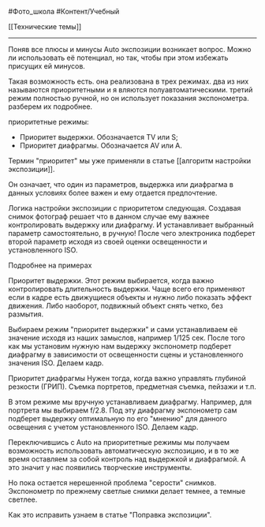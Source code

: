 #Фото_школа #Контент/Учебный 

[[Технические темы]]
_____________
Поняв все плюсы и минусы Auto экспозиции возникает вопрос. Можно ли использовать её потенциал, но так, чтобы при этом избежать присущих ей минусов.

Такая возможность есть. она реализована в трех режимах. 
два из них называются приоритетными и я вляются полуавтоматическими.
третий режим полностью ручной, но он использует показания экспонометра.
разберем их подробнее.

приоритетные режимы:
- Приоритет выдержки. Обозначается TV или S;
- Приоритет диафрагмы. Обозначается AV или A.

Термин "приоритет" мы уже применяли в статье [[алгоритм настройки экспозиции]].

Он означает, что один из параметров, выдержка или диафрагма в данных условиях более важен и ему отдается предпочтение.

Логика настройки экспозиции с приоритетом следующая.
Создавая снимок фотограф решает что в данном случае ему важнее контролировать выдержку или диафрагму. И устанавливает выбранный параметр самостоятельно, в ручную!
После чего электроника подберет второй параметр исходя из своей оценки освещенности и установленного ISO.

Подробнее на примерах

Приоритет выдержки.
Этот режим выбирается, когда важно контролировать длительность выдержки. Чаще всего его применяют если в кадре есть движущиеся объекты и нужно либо показать эффект движения. Либо наоборот, подвижный объект снять четко, без размытия.

Выбираем режим "приоритет выдержки" и сами устанавливаем её значение исходя из наших замыслов, например 1/125 сек.
После того как мы установим нужную нам выдержку экспонометр подберет диафрагму в зависимости от освещенности сцены и установленного значения ISO.
Делаем кадр.

Приоритет диафрагмы
Нужен тогда, когда важно управлять глубиной резкости (ГРИП). Съемка портретов, предметная съемка, пейзажи и т.п.

В этом режиме мы вручную устанавливаем диафрагму. Например, для портрета мы выбираем f/2.8.
Под эту диафрагму экспонометр сам подберет выдержку оптимальную по его "мнению" для данного освещения с учетом установленного ISO.
Делаем кадр.

Переключившись с Auto на приоритетные режимы мы получаем возможность использовать автоматическую экспозицию, и в то же время оставляем за собой контроль над выдержкой и диафрагмой. А это значит у нас появились творческие инструменты.

Но пока остается нерешенной проблема "серости" снимков. Экспонометр по прежнему светлые снимки делает темнее, а темные светлее.

Как это исправить узнаем в статье "Поправка экспозиции".














